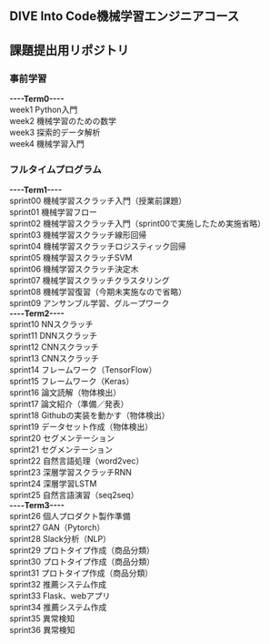 ## DIVE Into Code機械学習エンジニアコース
## 課題提出用リポジトリ

### 事前学習
**----Term0----**  
week1    Python入門  
week2    機械学習のための数学  
week3    探索的データ解析  
week4    機械学習入門  

### フルタイムプログラム
**----Term1----**  
sprint00    機械学習スクラッチ入門（授業前課題）  
sprint01    機械学習フロー  
sprint02    機械学習スクラッチ入門（sprint00で実施したため実施省略）  
sprint03    機械学習スクラッチ線形回帰  
sprint04    機械学習スクラッチロジスティック回帰  
sprint05    機械学習スクラッチSVM  
sprint06    機械学習スクラッチ決定木  
sprint07    機械学習スクラッチクラスタリング  
sprint08    機械学習復習（今期未実施なので省略）  
sprint09    アンサンブル学習、グループワーク  
**----Term2----**  
sprint10    NNスクラッチ  
sprint11    DNNスクラッチ  
sprint12    CNNスクラッチ  
sprint13    CNNスクラッチ  
sprint14    フレームワーク（TensorFlow）  
sprint15    フレームワーク（Keras）  
sprint16    論文読解（物体検出）  
sprint17    論文紹介（準備／発表）  
sprint18    Githubの実装を動かす（物体検出）  
sprint19    データセット作成（物体検出）  
sprint20    セグメンテーション  
sprint21    セグメンテーション  
sprint22    自然言語処理（word2vec）  
sprint23    深層学習スクラッチRNN  
sprint24    深層学習LSTM  
sprint25    自然言語演習（seq2seq）  
**----Term3----**  
sprint26    個人プロダクト製作準備  
sprint27    GAN（Pytorch）  
sprint28    Slack分析（NLP）  
sprint29    プロトタイプ作成（商品分類）  
sprint30    プロトタイプ作成（商品分類）  
sprint31    プロトタイプ作成（商品分類）  
sprint32    推薦システム作成  
sprint33    Flask、webアプリ  
sprint34    推薦システム作成  
sprint35    異常検知  
sprint36    異常検知  
